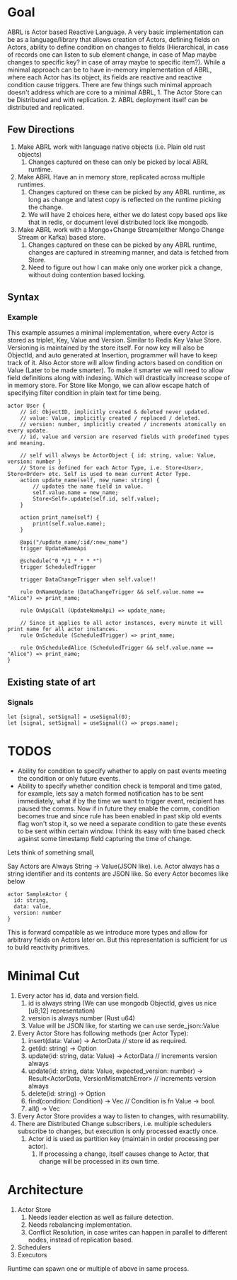 # Goal

ABRL is Actor based Reactive Language. A very basic implementation can be as a language/library that allows creation of Actors,
defining fields on Actors, ability to define condition on changes to fields (Hierarchical, in case of records one can listen to sub element change, in case of Map maybe changes to specific key? in case of array maybe to specific item?). While a minimal approach can be to have in-memory implementation of ABRL, where each Actor has its object, its fields are reactive and reactive condition cause triggers. There are few things such minimal approach doesn't address which are core to a minimal ABRL, 1. The Actor Store can be Distributed and with replication. 2. ABRL deployment itself can be distributed and replicated.

## Few Directions

1. Make ABRL work with language native objects (i.e. Plain old rust objects)
   1. Changes captured on these can only be picked by local ABRL runtime.
2. Make ABRL Have an in memory store, replicated across multiple runtimes.
   1. Changes captured on these can be picked by any ABRL runtime, as long as change and latest copy is reflected on the runtime picking the change.
   2. We will have 2 choices here, either we do latest copy based ops like that in redis, or document level distributed lock like mongodb.
3. Make ABRL work with a Mongo+Change Stream(either Mongo Change Stream or Kafka) based store.
   1. Changes captured on these can be picked by any ABRL runtime, changes are captured in streaming manner, and data is fetched from Store.
   2. Need to figure out how I can make only one worker pick a change, without doing contention based locking.

## Syntax

### Example

This example assumes a minimal implementation, where every Actor is stored as triplet, Key, Value and Version.
Similar to Redis Key Value Store. Versioning is maintained by the store itself. For now key will also
be ObjectId, and auto generated at Insertion, programmer will have to keep track of it.
Also Actor store will allow finding actors based on condition on Value (Later to be made smarter).
To make it smarter we will need to allow field definitions along with indexing. Which will drastically increase scope of in memory store.
For Store like Mongo, we can allow escape hatch of specifying filter condition in plain text for time being.

```text
actor User {
    // id: ObjectID, implicitly created & deleted never updated.
    // value: Value, implicitly created / replaced / deleted.
    // version: number, implicitly created / increments atomically on every update.
    // id, value and version are reserved fields with predefined types and meaning.
    
    // self will always be ActorObject { id: string, value: Value, version: number }
    // Store is defined for each Actor Type, i.e. Store<User>, Store<Order> etc. Self is used to mean current Actor Type.
    action update_name(self, new_name: string) {
        // updates the name field in value.
        self.value.name = new_name;
        Store<Self>.update(self.id, self.value);
    }
    
    action print_name(self) {
        print(self.value.name);
    }
    
    @api("/update_name/:id/:new_name")
    trigger UpdateNameApi
    
    @schedule("0 */1 * * * *")
    trigger ScheduledTrigger
    
    trigger DataChangeTrigger when self.value!!
    
    rule OnNameUpdate (DataChangeTrigger && self.value.name == "Alice") => print_name;
    
    rule OnApiCall (UpdateNameApi) => update_name;
    
    // Since it applies to all actor instances, every minute it will print name for all actor instances.
    rule OnSchedule (ScheduledTrigger) => print_name;
    
    rule OnScheduledAlice (ScheduledTrigger && self.value.name == "Alice") => print_name;
}
```

## Existing state of art

### Signals

```text
let [signal, setSignal] = useSignal(0);
let [signal, setSignal] = useSignal(() => props.name);
```

# TODOS

- Ability for condition to specify whether to apply on past events meeting the condition or only future events.
- Ability to specify whether condition check is temporal and time gated, for example, lets say a match formed notification has to be sent immediately, what if by the time we want to trigger event, recipient has paused the comms. Now if in future they enable the comm, condition becomes true and since rule has been enabled in past skip old events flag won't stop it, so we need a separate condition to gate these events to be sent within certain window. I think its easy with time based check against some timestamp field capturing the time of change.

Lets think of something small,

Say Actors are Always String -> Value(JSON like). i.e. Actor always has a string identifier and its contents are JSON like.
So every Actor becomes like below

```text
actor SampleActor {
  id: string,
  data: value,
  version: number
}
```

This is forward compatible as we introduce more types and allow for arbitrary fields on Actors later on.
But this representation is sufficient for us to build reactivity primitives.

# Minimal Cut

1. Every actor has id, data and version field.
   1. id is always string (We can use mongodb ObjectId, gives us nice \[u8;12\] representation)
   2. version is always number (Rust u64)
   3. Value will be JSON like, for starting we can use serde_json::Value
2. Every Actor Store has following methods (per Actor Type):
   1. insert(data: Value) -> ActorData // store id as required.
   2. get(id: string) -> Option<ActorData>
   3. update(id: string, data: Value) -> ActorData // increments version always
   4. update(id: string, data: Value, expected_version: number) -> Result<ActorData, VersionMismatchError> // increments version always
   5. delete(id: string) -> Option<ActorData>
   6. find(condition: Condition) -> Vec<ActorData> // Condition is fn Value -> bool.
   7. all() -> Vec<ActorData>
3. Every Actor Store provides a way to listen to changes, with resumability.
4. There are Distributed Change subscribers, i.e. multiple schedulers subscribe to changes, but execution is only processed exactly once.
   1. Actor id is used as partition key (maintain in order processing per actor).
      1. If processing a change, itself causes change to Actor, that change will be processed in its own time.

# Architecture

1. Actor Store
   1. Needs leader election as well as failure detection.
   2. Needs rebalancing implementation.
   3. Conflict Resolution, in case writes can happen in parallel to different nodes, instead of replication based.
2. Schedulers
3. Executors

Runtime can spawn one or multiple of above in same process.